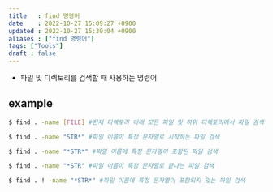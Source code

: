 ```yaml
---
title   : find 명령어
date    : 2022-10-27 15:09:27 +0900
updated : 2022-10-27 15:39:04 +0900
aliases : ["find 명령어"]
tags: ["Tools"]
draft : false
---
```


- 파일 및 디렉토리를 검색할 때 사용하는 명령어

## example

```bash
$ find . -name [FILE] #현재 디렉토리 아래 모든 파일 및 하위 디렉토리에서 파일 검색

$ find . -name "STR*" #파일 이름이 특정 문자열로 시작하는 파일 검색

$ find . -name "*STR*" #파일 이름에 특정 문자열이 포함된 파일 검색

$ find . -name "*STR" #파일 이름이 특정 문자열로 끝나는 파일 검색

$ find . ! -name "*STR*" #파일 이름에 특정 문자열이 포함되지 않는 파일 검색
```
